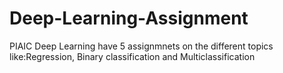 # Deep-Learning-Assignment
PIAIC Deep Learning have 5 assignmnets on the different topics like:Regression, Binary classification and Multiclassification
